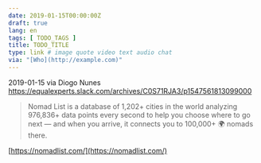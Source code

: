```yaml
---
date: 2019-01-15T00:00:00Z
draft: true
lang: en
tags: [ TODO_TAGS ]
title: TODO_TITLE
type: link # image quote video text audio chat
via: "[Who](http://example.com)"
---
```



2019-01-15 via Diogo Nunes
https://equalexperts.slack.com/archives/C0S71RJA3/p1547561813099000

> Nomad List is a database of 1,202+ cities in the world analyzing 976,836+ data points every second to help you choose where to go next — and when you arrive, it connects you to 100,000+ 🌍 nomads there.

[https://nomadlist.com/](https://nomadlist.com/)

